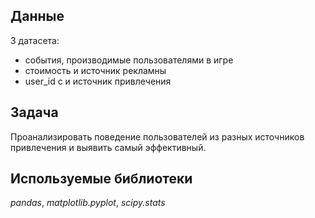 ## Данные
3 датасета:
- события, производимые пользователями в игре
- стоимость и источник рекламны
- user_id с и источник привлечения

## Задача
Проанализировать поведение пользователей из разных источников привлечения и выявить самый эффективный.

## Используемые библиотеки
*pandas*, *matplotlib.pyplot*, *scipy.stats*
